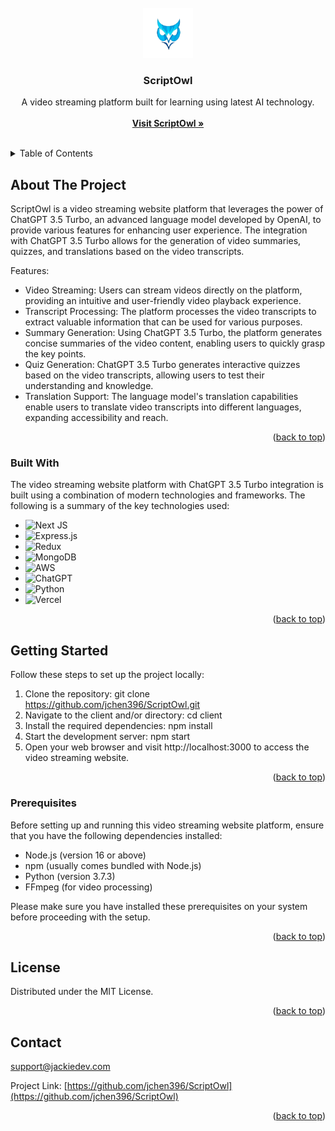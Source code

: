 <!-- PROJECT LOGO -->
<br />
<div align="center">
  <a href="https://github.com/jchen396/ScriptOwl">
    <img src="client/public/img/ScriptOwl_logo_transparent.png" alt="Logo" width="80" height="80">
  </a>

  <h3 align="center">ScriptOwl</h3>

  <p align="center">
    A video streaming platform built for learning using latest AI technology.
    <br /> 
    <br />
    <a href="https://scriptowl.vercel.app/"><strong>Visit ScriptOwl »</strong></a>
    <br />
    <br />
  </p>
</div>



<!-- TABLE OF CONTENTS -->
<details>
  <summary>Table of Contents</summary>
  <ol>
    <li>
      <a href="#about-the-project">About The Project</a>
      <ul>
        <li><a href="#built-with">Built With</a></li>
      </ul>
    </li>
    <li>
      <a href="#getting-started">Getting Started</a>
      <ul>
        <li><a href="#prerequisites">Prerequisites</a></li>
      </ul>
    </li>
    <li><a href="#license">License</a></li>
    <li><a href="#contact">Contact</a></li>
  </ol>
</details>



<!-- ABOUT THE PROJECT -->
## About The Project

ScriptOwl is a video streaming website platform that leverages the power of ChatGPT 3.5 Turbo, an advanced language model developed by OpenAI, to provide various features for enhancing user experience. The integration with ChatGPT 3.5 Turbo allows for the generation of video summaries, quizzes, and translations based on the video transcripts.

Features:
* Video Streaming: Users can stream videos directly on the platform, providing an intuitive and user-friendly video playback experience.
* Transcript Processing: The platform processes the video transcripts to extract valuable information that can be used for various purposes.
* Summary Generation: Using ChatGPT 3.5 Turbo, the platform generates concise summaries of the video content, enabling users to quickly grasp the key points.
* Quiz Generation: ChatGPT 3.5 Turbo generates interactive quizzes based on the video transcripts, allowing users to test their understanding and knowledge.
* Translation Support: The language model's translation capabilities enable users to translate video transcripts into different languages, expanding accessibility and reach.

<p align="right">(<a href="#readme-top">back to top</a>)</p>



### Built With

The video streaming website platform with ChatGPT 3.5 Turbo integration is built using a combination of modern technologies and frameworks. The following is a summary of the key technologies used:

* ![Next JS](https://img.shields.io/badge/Next-black?style=for-the-badge&logo=next.js&logoColor=white)
* ![Express.js](https://img.shields.io/badge/express.js-%23404d59.svg?style=for-the-badge&logo=express&logoColor=%2361DAFB)
* ![Redux](https://img.shields.io/badge/redux-%23593d88.svg?style=for-the-badge&logo=redux&logoColor=white)
* ![MongoDB](https://img.shields.io/badge/MongoDB-%234ea94b.svg?style=for-the-badge&logo=mongodb&logoColor=white)
* ![AWS](https://img.shields.io/badge/AWS-%23FF9900.svg?style=for-the-badge&logo=amazon-aws&logoColor=white)
* ![ChatGPT](https://img.shields.io/badge/chatGPT-74aa9c?style=for-the-badge&logo=openai&logoColor=white)
* ![Python](https://img.shields.io/badge/python-3670A0?style=for-the-badge&logo=python&logoColor=ffdd54)
* ![Vercel](https://img.shields.io/badge/vercel-%23000000.svg?style=for-the-badge&logo=vercel&logoColor=white)

<p align="right">(<a href="#readme-top">back to top</a>)</p>



<!-- GETTING STARTED -->
## Getting Started

Follow these steps to set up the project locally:

1. Clone the repository: git clone https://github.com/jchen396/ScriptOwl.git
2. Navigate to the client and/or directory: cd client
3. Install the required dependencies: npm install
4. Start the development server: npm start
5. Open your web browser and visit http://localhost:3000 to access the video streaming website.

<p align="right">(<a href="#readme-top">back to top</a>)</p>



### Prerequisites

Before setting up and running this video streaming website platform, ensure that you have the following dependencies installed:

* Node.js (version 16 or above)
* npm (usually comes bundled with Node.js)
* Python (version 3.7.3)
* FFmpeg (for video processing)

Please make sure you have installed these prerequisites on your system before proceeding with the setup.

<p align="right">(<a href="#readme-top">back to top</a>)</p>



<!-- LICENSE -->
## License

Distributed under the MIT License.

<p align="right">(<a href="#readme-top">back to top</a>)</p>



<!-- CONTACT -->
## Contact

support@jackiedev.com

Project Link: [https://github.com/jchen396/ScriptOwl](https://github.com/jchen396/ScriptOwl)

<p align="right">(<a href="#readme-top">back to top</a>)</p>

